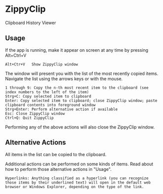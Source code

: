 # ZippyClip
Clipboard History Viewer

## Usage
If the app is running, make it appear on screen at any time by pressing Alt+Ctrl+V

    Alt+Ctr+V	Show ZippyClip window
	
The window will present you with the list of the most recently copied items.
Navigate the list using the arrows keys or with the mouse.

	1 through 9: Copy the n-th most recent item to the clipboard (see index numbers to the left of the item)
    Strg+C: Copy selected item to clipboard
	Enter: Copy selected item to clipboard; close ZippyClip window; paste clipboard contents into foreground window
	Strg+Enter: Perform alternative action if available
	Esc: Close ZippyClip window
	Ctrl+Q: Quit ZippyClip
	
Performing any of the above actions will also close the ZippyClip window.

## Alternative Actions
All items in the list can be copied to the clipboard. 

Additional actions can be performed on some kinds of items.
Read about how to perform those alternative actions in "Usage".

	Hyperlinks:	Anything classified as a hyperlink (you can recognize those items by their underlined text) will open in the default web browser or Windows Explorer, depending on the type of the link.